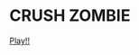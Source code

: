 # CRUSH ZOMBIE
 
[Play!!](https://play.google.com/store/apps/details?id=com.nerdgames.crushzombie&hl=ko)

